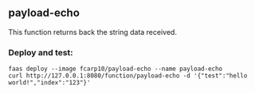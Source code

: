 
## payload-echo

This function returns back the string data received.

### Deploy and test:

```
faas deploy --image fcarp10/payload-echo --name payload-echo
curl http://127.0.0.1:8080/function/payload-echo -d '{"test":"hello world!","index":"123"}'
```
